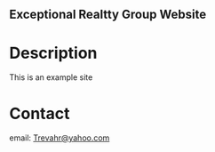Exceptional Realtty Group Website
---

# Description

This is an example site

# Contact

email: Trevahr@yahoo.com